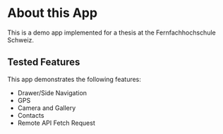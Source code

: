 # About this App

This is a demo app implemented for a thesis at the Fernfachhochschule Schweiz.

## Tested Features

This app demonstrates the following features:

- Drawer/Side Navigation
- GPS
- Camera and Gallery
- Contacts
- Remote API Fetch Request
